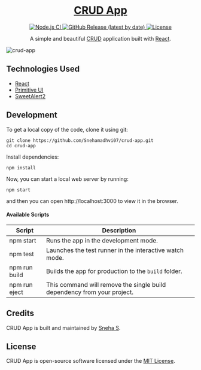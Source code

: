 <h1 align="center">
  <a href="https://safdarjamal.github.io/crud-app/">
    CRUD App
  </a>
</h1>

<p align="center">
  <a href="https://github.com/Snehamadhvi07/crud-app/actions?query=workflow%3A%22Node.js+CI%22">
    <img src="https://github.com/Snehamadhvi07/crud-app/workflows/Node.js%20CI/badge.svg" alt="Node.js CI" />
  </a>
  <a href="https://github.com/Snehamadhvi07/crud-app/releases">
    <img src="https://img.shields.io/github/v/release/Snehamadhvi07/crud-app" alt="GitHub Release (latest by date)" />
  </a>
  <a href="https://github.com/Snehamadhvi07/crud-app/blob/master/LICENSE">
    <img src="https://img.shields.io/github/license/Snehamadhvi07/crud-app" alt="License" />
  </a>
</p>

<p align="center">
  A simple and beautiful <a href="https://www.codecademy.com/articles/what-is-crud">CRUD</a> application built with <a href="https://reactjs.org">React</a>.
</p>

![crud-app](https://user-images.githubusercontent.com/48409548/94567114-8aa5ea80-0284-11eb-99f6-87401b099848.png)

## Technologies Used

- [React](http://reactjs.org)
- [Primitive UI](https://taniarascia.github.io/primitive)
- [SweetAlert2](https://sweetalert2.github.io)

## Development

To get a local copy of the code, clone it using git:

```
git clone https://github.com/Snehamadhvi07/crud-app.git
cd crud-app
```

Install dependencies:

```
npm install
```

Now, you can start a local web server by running:

```
npm start
```

and then you can open http://localhost:3000 to view it in the browser.

#### Available Scripts

| Script        | Description                                                             |
| ------------- | ----------------------------------------------------------------------- |
| npm start     | Runs the app in the development mode.                                   |
| npm test      | Launches the test runner in the interactive watch mode.                 |
| npm run build | Builds the app for production to the `build` folder.                    |
| npm run eject | This command will remove the single build dependency from your project. |

## Credits

CRUD App is built and maintained by [Sneha S](https://Snehamadhvi07.github.io).

## License

CRUD App is open-source software licensed under the [MIT License](https://github.com/Snehamadhvi07/crud-app/blob/master/LICENSE).
